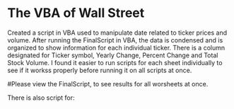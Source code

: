 # The VBA of Wall Street

Created a script in VBA used to manipulate date related to ticker prices and volume. After running the FinalScript in VBA, the data is condensed and is organized to show information for each individual ticker.
There is a column designated for Ticker symbol, Yearly Change, Percent Change and Total Stock Volume. I found it easier to run scripts for each sheet individually to see if it workss properly before running it on all scripts at once.

#Please view the FinalScript, to see results for all worsheets at once.

There is also script for:

